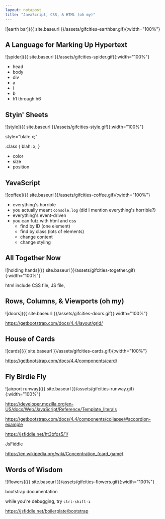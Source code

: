 ```yaml
---
layout: notapost
title: "JavaScript, CSS, & HTML (oh my)"
---
```


![earth bar]({{ site.baseurl }}/assets/gifcities-earthbar.gif){:width="100%"}

## A Language for Marking Up Hypertext

![spider]({{ site.baseurl }}/assets/gifcities-spider.gif){:width="100%"}

* head
* body
* div
* a
* i
* b
* h1 through h6

## Styin' Sheets

![style]({{ site.baseurl }}/assets/gifcities-style.gif){:width="100%"}


style="blah: x;"

.class {
  blah: x;
}

* color
* size
* position

## YavaScript

![coffee]({{ site.baseurl }}/assets/gifcities-coffee.gif){:width="100%"}

* everything's horrible
* you actually meant `console.log` (did I mention everything's horrible?)
* everything's event-driven
* you can futz with html and css
  * find by ID (one element)
  * find by class (lots of elements)
  * change content
  * change styling

## All Together Now

![holding hands]({{ site.baseurl }}/assets/gifcities-together.gif){:width="100%"}

html include CSS file, JS file,

## Rows, Columns, & Viewports (oh my)

![doors]({{ site.baseurl }}/assets/gifcities-doors.gif){:width="100%"}

https://getbootstrap.com/docs/4.4/layout/grid/

## House of Cards

![cards]({{ site.baseurl }}/assets/gifcities-cards.gif){:width="100%"}

https://getbootstrap.com/docs/4.4/components/card/

## Fly Birdie Fly

![airport runway]({{ site.baseurl }}/assets/gifcities-runway.gif){:width="100%"}

https://developer.mozilla.org/en-US/docs/Web/JavaScript/Reference/Template_literals

https://getbootstrap.com/docs/4.4/components/collapse/#accordion-example

https://jsfiddle.net/ht3bfos5/1/

JsFiddle

https://en.wikipedia.org/wiki/Concentration_(card_game)

## Words of Wisdom

![flowers]({{ site.baseurl }}/assets/gifcities-flowers.gif){:width="100%"}

bootstrap documentation

while you're debugging, try `ctrl-shift-i`

https://jsfiddle.net/boilerplate/bootstrap
